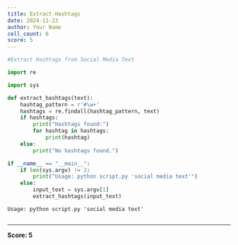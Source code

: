 ```yaml
---
title: Extract-Hashtags
date: 2024-11-23
author: Your Name
cell_count: 6
score: 5
---
```


```python
#Extract Hashtags from Social Media Text
```


```python
import re
```


```python
import sys
```


```python
def extract_hashtags(text):
    hashtag_pattern = r'#\w+'
    hashtags = re.findall(hashtag_pattern, text)
    if hashtags:
        print("Hashtags found:")
        for hashtag in hashtags:
            print(hashtag)
    else:
        print("No hashtags found.")
```


```python
if __name__ == "__main__":
    if len(sys.argv) != 2:
        print("Usage: python script.py 'social media text'")
    else:
        input_text = sys.argv[1]
        extract_hashtags(input_text)
```

    Usage: python script.py 'social media text'



```python

```


---
**Score: 5**
